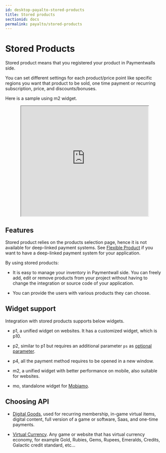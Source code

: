 ```yaml
---
id: desktop-payalto-stored-products
title: Stored products
sectionid: docs
permalink: payalto/stored-products
---
```


# Stored Products

Stored product means that you registered your product in Paymentwalls side.

You can set different settings for each product/price point like specific regions you want that product to be sold, one time payment or recurring subscription, price, and discounts/bonuses.

Here is a sample using m2 widget.

<div class="docs-iframe" style="text-align: center;">
	<iframe src="https://api.paymentwall.com/api/subscription/?key=048c51f8fc834a1467db96b683f16e70&uid=testuser&widget=m2" width="80%" height="350px">
	</iframe>
</div>

## Features

Stored product relies on the products selection page, hence it is not available for deep-linked payment systems. See [Flexible Product](/paymentwall.github.io/payalto/flexible-products) if you want to have a deep-linked payment system for your application.

By using stored products:

* It is easy to manage your inventory in Paymentwall side. You can freely add, edit or remove products from your project without having to change the integration or source code of your application.

* You can provide the users with various products they can choose.

## Widget support

Integration with stored products supports below widgets.

* p1, a unified widget on websites. It has a customized widget, which is p10. 

* p2, similar to p1 but requires an additional parameter ```ps``` as [optional parameter](/paymentwall.github.io/API-Reference#section-payalto-optional-parameter). 

* p4, all the payment method requires to be opened in a new window.

* m2, a unified widget with better performance on mobile, also suitable for websites.

* mo, standalone widget for [Mobiamo](/paymentwall.github.io/about-mobiamo).

## Choosing API

* [Digital Goods](/paymentwall.github.io/payalto/stored/dg), used for recurring membership, in-game virtual items, digital content, full version of a game or software, Saas, and one-time payments.

* [Virtual Currency](/paymentwall.github.io/payalto/stored/vc). Any game or website that has virtual currency economy, for example Gold, Rubies, Gems, Rupees, Emeralds, Credits, Galactic credit standard, etc...
